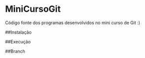 ﻿# MiniCursoGit
Código fonte dos programas desenvolvidos no mini curso de Git :)

##Instalação

##Execução

##Branch
